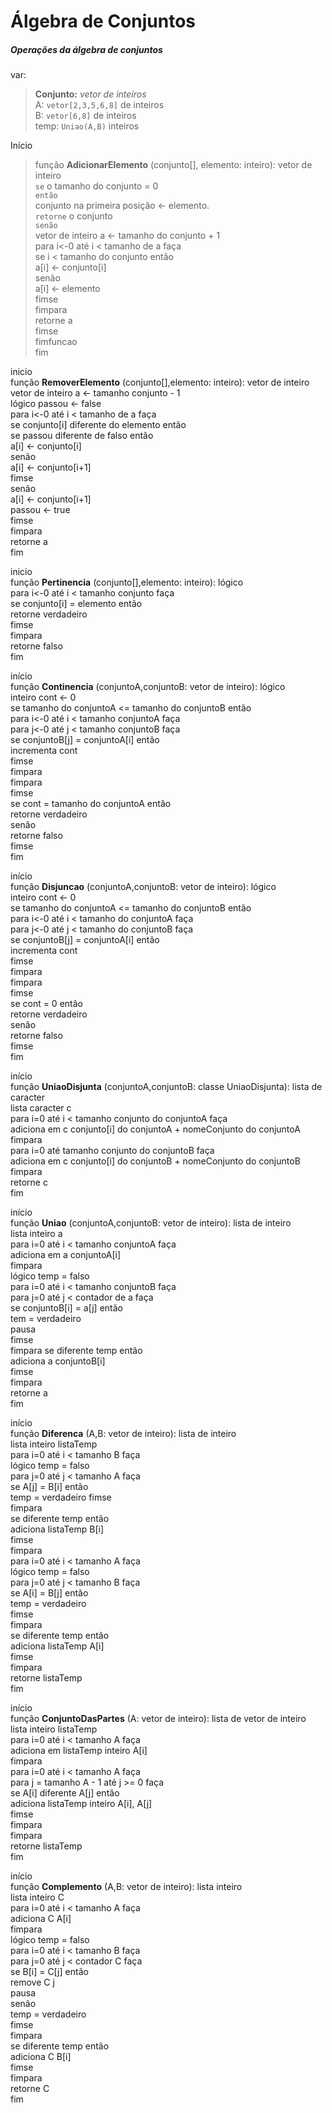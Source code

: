 # Álgebra de Conjuntos
##### Operações da álgebra de conjuntos

var:  
> **Conjunto:** 
    _vetor de inteiros_    
    A: `vetor[2,3,5,6,8]` de inteiros    
    B: `vetor[6,8]` de inteiros    
    temp: `Uniao(A,B)` inteiros    

Início  
> função **AdicionarElemento** (conjunto[], elemento: inteiro): vetor de inteiro  
    `se` o tamanho do conjunto = 0 <br/> 
    `então`  
        conjunto na primeira posição <- elemento.  
        `retorne` o conjunto <br/>
    `senão`  
vetor de inteiro a <- tamanho do conjunto + 1  
para i<-0 até i < tamanho de a faça  
se i < tamanho do conjunto então  
a[i] <- conjunto[i]  
senão  
a[i] <- elemento  
fimse  
fimpara  
retorne a  
fimse  
fimfuncao  
fim  


inicio  
função **RemoverElemento** (conjunto[],elemento: inteiro): vetor de inteiro  
vetor de inteiro a <- tamanho conjunto - 1  
lógico passou <- false  
para i<-0 até i < tamanho de a faça  
se conjunto[i] diferente do elemento então  
se passou diferente de falso então  
a[i] <- conjunto[i]  
senão  
a[i] <- conjunto[i+1]  
fimse  
senão  
a[i] <- conjunto[i+1]  
passou <- true  
fimse  
fimpara  
retorne a  
fim  


inicio  
função **Pertinencia** (conjunto[],elemento: inteiro): lógico  
para i<-0 até i < tamanho conjunto faça  
se conjunto[i] = elemento então  
retorne verdadeiro  
fimse  
fimpara  
retorne falso  
fim  


início  
função **Continencia** (conjuntoA,conjuntoB: vetor de inteiro): lógico  
inteiro cont <- 0  
se tamanho do conjuntoA <= tamanho do conjuntoB então  
para i<-0 até i < tamanho conjuntoA faça  
para j<-0 até j < tamanho conjuntoB faça  
se conjuntoB[j] = conjuntoA[i] então  
incrementa cont  
fimse  
fimpara  
fimpara  
fimse  
se cont = tamanho do conjuntoA então  
retorne verdadeiro  
senão  
retorne falso  
fimse  
fim  


início  
função **Disjuncao** (conjuntoA,conjuntoB: vetor de inteiro): lógico  
inteiro cont <- 0  
se tamanho do conjuntoA <= tamanho do conjuntoB então  
para i<-0 até i < tamanho do conjuntoA faça  
para j<-0 até j < tamanho do conjuntoB faça  
se conjuntoB[j] = conjuntoA[i] então  
incrementa cont  
fimse  
fimpara  
fimpara  
fimse  
se cont = 0 então  
retorne verdadeiro  
senão  
retorne falso  
fimse   
fim  


início  
função **UniaoDisjunta** (conjuntoA,conjuntoB: classe UniaoDisjunta): lista de caracter  
lista caracter c  
para i=0 até i < tamanho conjunto do conjuntoA faça  
adiciona em c conjunto[i] do conjuntoA + nomeConjunto do conjuntoA  
fimpara  
para i=0 até tamanho conjunto do conjuntoB faça  
adiciona em c conjunto[i] do conjuntoB + nomeConjunto do conjuntoB  
fimpara  
retorne c  
fim  


início  
função **Uniao** (conjuntoA,conjuntoB: vetor de inteiro): lista de inteiro  
lista inteiro a  
para i=0 até i < tamanho conjuntoA faça  
adiciona em a conjuntoA[i]  
fimpara  
lógico temp = falso  
para i=0 até i < tamanho conjuntoB faça  
para j=0 até j < contador de a faça  
se conjuntoB[i] = a[j] então  
tem = verdadeiro  
pausa  
fimse  
fimpara
se diferente temp então  
adiciona a conjuntoB[i]  
fimse  
fimpara  
retorne a  
fim  


início  
função **Diferenca** (A,B: vetor de inteiro): lista de inteiro  
lista inteiro listaTemp  
para i=0 até i < tamanho B faça  
lógico temp = falso  
para j=0 até j < tamanho A faça  
se A[j] = B[i] então  
temp = verdadeiro
fimse  
fimpara  
se diferente temp então  
adiciona listaTemp B[i]  
fimse  
fimpara  
para i=0 até i < tamanho A faça  
lógico temp = falso  
para j=0 até j < tamanho B faça  
se A[i] = B[j] então  
temp = verdadeiro  
fimse  
fimpara  
se diferente temp então  
adiciona listaTemp A[i]  
fimse  
fimpara  
retorne listaTemp  
fim  


início  
função **ConjuntoDasPartes** (A: vetor de inteiro): lista de vetor de inteiro  
lista inteiro listaTemp  
para i=0 até i < tamanho A faça  
adiciona em listaTemp inteiro A[i]  
fimpara  
para i=0 até i < tamanho A faça  
para j = tamanho A - 1 até j >= 0 faça  
se A[i] diferente A[j] então  
adiciona listaTemp inteiro A[i], A[j]  
fimse  
fimpara  
fimpara  
retorne listaTemp  
fim  


início  
função **Complemento** (A,B: vetor de inteiro): lista inteiro  
lista inteiro C  
para i=0 até i < tamanho A faça  
adiciona C A[i]  
fimpara  
lógico temp = falso  
para i=0 até i < tamanho B faça  
para j=0 até j < contador C faça  
se B[i] = C[j] então  
remove C j  
pausa  
senão  
temp = verdadeiro  
fimse  
fimpara  
se diferente temp então  
adiciona C B[i]  
fimse  
fimpara  
retorne C  
fim  
